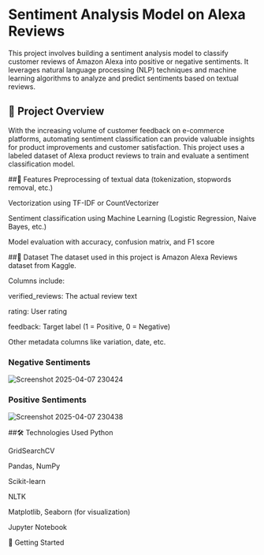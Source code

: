 # Sentiment Analysis Model on Alexa Reviews
This project involves building a sentiment analysis model to classify customer reviews of Amazon Alexa into positive or negative sentiments. It leverages natural language processing (NLP) techniques and machine learning algorithms to analyze and predict sentiments based on textual reviews.

## 📌 Project Overview
With the increasing volume of customer feedback on e-commerce platforms, automating sentiment classification can provide valuable insights for product improvements and customer satisfaction. This project uses a labeled dataset of Alexa product reviews to train and evaluate a sentiment classification model.

##🧠 Features
Preprocessing of textual data (tokenization, stopwords removal, etc.)

Vectorization using TF-IDF or CountVectorizer

Sentiment classification using Machine Learning (Logistic Regression, Naive Bayes, etc.)

Model evaluation with accuracy, confusion matrix, and F1 score

##📁 Dataset
The dataset used in this project is Amazon Alexa Reviews dataset from Kaggle.

Columns include:

verified_reviews: The actual review text

rating: User rating

feedback: Target label (1 = Positive, 0 = Negative)

Other metadata columns like variation, date, etc.

### Negative Sentiments
![Screenshot 2025-04-07 230424](https://github.com/user-attachments/assets/52523589-16bd-4fd9-bb78-8f78b5ba8329)


### Positive Sentiments
![Screenshot 2025-04-07 230438](https://github.com/user-attachments/assets/034c3332-2107-4e57-a0b8-477cc131884e)

##🛠️ Technologies Used
Python

GridSearchCV

Pandas, NumPy

Scikit-learn

NLTK

Matplotlib, Seaborn (for visualization)

Jupyter Notebook

🚀 Getting Started
